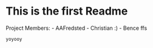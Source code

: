 # This is the first Readme

Project Members:
    - AAFredsted
    - Christian :)
    - Bence ffs

    yoyooy